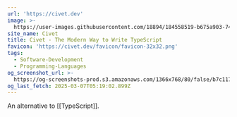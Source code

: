 ```yaml
---
url: 'https://civet.dev'
image: >-
  https://user-images.githubusercontent.com/18894/184558519-b675a903-7490-43ba-883e-0d8addacd4b9.png
site_name: Civet
title: Civet - The Modern Way to Write TypeScript
favicon: 'https://civet.dev/favicon/favicon-32x32.png'
tags:
  - Software-Development
  - Programming-Languages
og_screenshot_url: >-
  https://og-screenshots-prod.s3.amazonaws.com/1366x768/80/false/b7c1171c7f24c80f5cadb9d24670d8646835b6bcffe2a4ece35e530b8335b5bb.jpeg
og_last_fetch: 2025-03-07T05:19:02.899Z
---
```

An alternative to [[TypeScript]].
